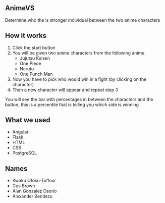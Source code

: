 ## AnimeVS
Determine who the is stronger individual between the two anime characters

## How it works
1. Click the start button
2. You will be given two anime characters from the following anime:
   - Jujutsu Kaisen
   - One Piece
   - Naruto
   - One Punch Man
3. Now you have to pick who would win in a fight (by clicking on the character)
4. Then a new character will appear and repeat step 3

You will see the bar with percentages in between the characters and the button, 
this is a percentile that is telling you which side is winning

## What we used
  - Angular 
  - Flask
  - HTML
  - CSS
  - PostgreSQL


## Names
- Kwaku Ofosu-Tuffour
- Gus Brown
- Alan Gonzalez Osorio
- Alexander Bendezu





